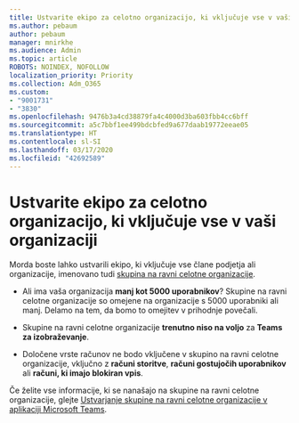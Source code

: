 ```yaml
---
title: Ustvarite ekipo za celotno organizacijo, ki vključuje vse v vaši organizaciji
ms.author: pebaum
author: pebaum
manager: mnirkhe
ms.audience: Admin
ms.topic: article
ROBOTS: NOINDEX, NOFOLLOW
localization_priority: Priority
ms.collection: Adm_O365
ms.custom:
- "9001731"
- "3830"
ms.openlocfilehash: 9476b3a4cd38879fa4c4000d3ba603fbb4cc6bff
ms.sourcegitcommit: a5c7bbf1ee499bdcbfed9a677daab19772eeae05
ms.translationtype: HT
ms.contentlocale: sl-SI
ms.lasthandoff: 03/17/2020
ms.locfileid: "42692589"
---
```

# <a name="create-an-org-wide-team-that-includes-everyone-in-your-organization"></a>Ustvarite ekipo za celotno organizacijo, ki vključuje vse v vaši organizaciji

Morda boste lahko ustvarili ekipo, ki vključuje vse člane podjetja ali organizacije, imenovano tudi [skupina na ravni celotne organizacije](https://docs.microsoft.com/microsoftteams/create-an-org-wide-team).

- Ali ima vaša organizacija **manj kot 5000 uporabnikov**? Skupine na ravni celotne organizacije so omejene na organizacije s 5000 uporabniki ali manj. Delamo na tem, da bomo to omejitev v prihodnje povečali.

- Skupine na ravni celotne organizacije **trenutno niso na voljo** za **Teams za izobraževanje**.

- Določene vrste računov ne bodo vključene v skupino na ravni celotne organizacije, vključno z **računi storitve**, **računi gostujočih uporabnikov** ali **računi, ki imajo blokiran vpis**.

Če želite vse informacije, ki se nanašajo na skupine na ravni celotne organizacije, glejte [Ustvarjanje skupine na ravni celotne organizacije v aplikaciji Microsoft Teams](https://docs.microsoft.com/microsoftteams/create-an-org-wide-team). 
